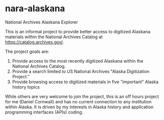 # nara-alaskana
National Archives Alaskana Explorer

This is an informal project to provide better access to digitized Alaskana materials within the National Archives Catalog at https://catalog.archives.gov/.

The project goals are:
1) Provide access to the most recently digitized Alaskana within the National Archives Catalog.
2) Provide a search limited to US National Archives "Alaska Digitization Project."
3) Provide browsing access to digitized materials in five "important" Alaska history topics


While others are very welcome to join the project, this is an off hours project for me (Daniel Cornwall) and has no current connection to any institution within Alaska. It is driven by my interests in Alaska history and application programming interfaces (APIs) coding.
